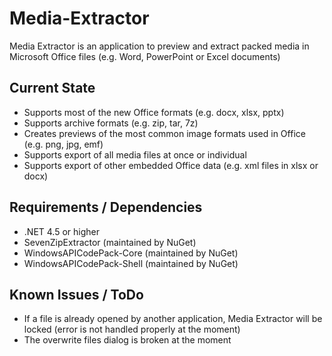 # Media-Extractor
Media Extractor is an application to preview and extract packed media in Microsoft Office files (e.g. Word, PowerPoint or Excel documents)

## Current State

* Supports most of the new Office formats (e.g. docx, xlsx, pptx)
* Supports archive formats (e.g. zip, tar, 7z)
* Creates previews of the most common image formats used in Office (e.g. png, jpg, emf)
* Supports export of all media files at once or individual
* Supports export of other embedded Office data (e.g. xml files in xlsx or docx)


## Requirements / Dependencies

* .NET 4.5 or higher
* SevenZipExtractor (maintained by NuGet)
* WindowsAPICodePack-Core (maintained by NuGet)
* WindowsAPICodePack-Shell (maintained by NuGet)


## Known Issues / ToDo

* If a file is already opened by another application, Media Extractor will be locked (error is not handled properly at the moment)
* The overwrite files dialog is broken at the moment